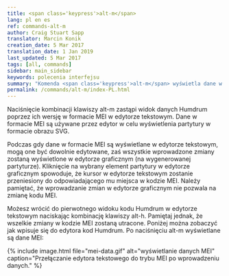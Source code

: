 ```yaml
---
title: <span class='keypress'>alt-m</span>
lang: pl en es
ref: commands-alt-m
author: Craig Stuart Sapp
translator: Marcin Konik 
creation_date: 5 Mar 2017
translation_date: 1 Jan 2019
last_updated: 5 Mar 2017
tags: [all, commands]
sidebar: main_sidebar
keywords: polecenia interfejsu 
summary: "Komenda <span class='keypress'>alt-m</span> wyświetla dane w formacie MEI w edytorze tekstowym"
permalink: /commands/alt-m/index-PL.html
---
```


Naciśnięcie kombinacji klawiszy <span class="keypress">alt-m</span> zastąpi widok danych Humdrum
poprzez ich wersję w formacie MEI w edytorze tekstowym.
Dane w formacie MEI są używane przez edytor w celu wyświetlenia
partytury w formacie obrazu SVG. 

Podczas gdy dane w formacie MEI są wyświetlane w edytorze tekstowym,
mogą one być dowolnie edytowane, zaś wszystkie wprowadzone zmiany zostaną
wyświetlone w edytorze graficznym (na wygenerowanej partyturze).
Kliknięcie na wybrany element partytury w edytorze graficznym spowoduje,
że kursor w edytorze tekstowym zostanie przeniesiony do odpowiadającego
mu miejsca w kodzie MEI. Należy pamiętać, że wprowadzanie zmian w edytorze
graficznym nie pozwala na zmianę kodu MEI.

Możesz wrócić do pierwotnego widoku kodu Humdrum w edytorze tekstowym
naciskając kombinację klawiszy <span class="keypress">alt-h</span>. Pamiętaj
jednak, że wszelkie zmiany w kodzie MEI zostaną utracone. Poniżej można zobaczyć
jak wpisuje się do edytora kod Humdrum. Po naciśnięciu <span class="keypress">alt-m</span>
wyświetlane są dane MEI:

{% include image.html
	file="mei-data.gif"
	alt="wyświetlanie danych MEI"
	caption="Przełączanie edytora tekstowego do trybu MEI po wprowadzeniu danych."
%}



